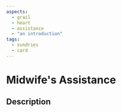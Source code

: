 ```yaml
---
aspects:
  - grail
  - heart
  - assistance
  - "an introduction"
tags:
  - sundries
  - card
---
```

# Midwife's Assistance
## Description
